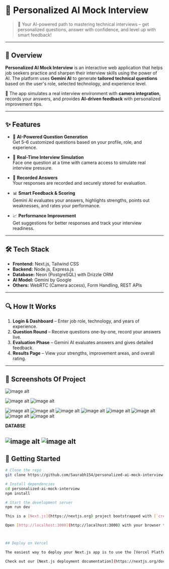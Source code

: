 # 🎯 Personalized AI Mock Interview

> 🚀 Your AI-powered path to mastering technical interviews – get personalized questions, answer with confidence, and level up with smart feedback!

---

## 🧠 Overview

**Personalized AI Mock Interview** is an interactive web application that helps job seekers practice and sharpen their interview skills using the power of AI. The platform uses **Gemini AI** to generate **tailored technical questions** based on the user's role, selected technology, and experience level.

🎥 The app simulates a real interview environment with **camera integration**, records your answers, and provides **AI-driven feedback** with personalized improvement tips.

---

## ✨ Features

- 🤖 **AI-Powered Question Generation**  
  Get 5–6 customized questions based on your profile, role, and experience.

- 🎥 **Real-Time Interview Simulation**  
  Face one question at a time with camera access to simulate real interview pressure.

- 💬 **Recorded Answers**  
  Your responses are recorded and securely stored for evaluation.

- 📊 **Smart Feedback & Scoring**  
  Gemini AI evaluates your answers, highlights strengths, points out weaknesses, and rates your performance.

- 📈 **Performance Improvement**  
  Get suggestions for better responses and track your interview readiness.

---

## 🛠️ Tech Stack

- **Frontend:** Next.js, Tailwind CSS  
- **Backend:** Node.js, Express.js  
- **Database:** Neon (PostgreSQL) with Drizzle ORM  
- **AI Model:** Gemini by Google  
- **Others:** WebRTC (Camera access), Form Handling, REST APIs

---

## 🔍 How It Works

1. **Login & Dashboard** – Enter job role, technology, and years of experience.  
2. **Question Round** – Receive questions one-by-one, record your answers live.  
3. **Evaluation Phase** – Gemini AI evaluates answers and gives detailed feedback.  
4. **Results Page** – View your strengths, improvement areas, and overall rating.

---

## 📸 Screenshots Of Project

![image alt](https://github.com/Saurabh154/2021-25-MAP2-G36-Personalized-AI-mock-interview/blob/675e213f45b20a0d6cebbec9949cb3e6cc59a932/01a.png) 

![image alt](https://github.com/Saurabh154/2021-25-MAP2-G36-Personalized-AI-mock-interview/blob/675e213f45b20a0d6cebbec9949cb3e6cc59a932/2a.png) 
![image alt](https://github.com/Saurabh154/2021-25-MAP2-G36-Personalized-AI-mock-interview/blob/675e213f45b20a0d6cebbec9949cb3e6cc59a932/2b.png) 

![image alt](https://github.com/Saurabh154/2021-25-MAP2-G36-Personalized-AI-mock-interview/blob/41de91b0b6c3e5a5d124ba1abd5fb3c35ffe7e69/01.png)
![image alt](https://github.com/Saurabh154/2021-25-MAP2-G36-Personalized-AI-mock-interview/blob/96288e23b0ddc315e41eedd4edfe86659563d027/02.png)
![image alt](https://github.com/Saurabh154/2021-25-MAP2-G36-Personalized-AI-mock-interview/blob/96288e23b0ddc315e41eedd4edfe86659563d027/03.png)
![image alt](https://github.com/Saurabh154/2021-25-MAP2-G36-Personalized-AI-mock-interview/blob/96288e23b0ddc315e41eedd4edfe86659563d027/04.png)
![image alt](https://github.com/Saurabh154/2021-25-MAP2-G36-Personalized-AI-mock-interview/blob/96288e23b0ddc315e41eedd4edfe86659563d027/05.png)
![image alt](https://github.com/Saurabh154/2021-25-MAP2-G36-Personalized-AI-mock-interview/blob/96288e23b0ddc315e41eedd4edfe86659563d027/06.png)
![image alt](https://github.com/Saurabh154/2021-25-MAP2-G36-Personalized-AI-mock-interview/blob/96288e23b0ddc315e41eedd4edfe86659563d027/07.png)
![image alt](https://github.com/Saurabh154/2021-25-MAP2-G36-Personalized-AI-mock-interview/blob/96288e23b0ddc315e41eedd4edfe86659563d027/08.png)

**DATABSE**

![image alt](https://github.com/Saurabh154/2021-25-MAP2-G36-Personalized-AI-mock-interview/blob/96288e23b0ddc315e41eedd4edfe86659563d027/09.png)
![image alt](https://github.com/Saurabh154/2021-25-MAP2-G36-Personalized-AI-mock-interview/blob/96288e23b0ddc315e41eedd4edfe86659563d027/10.png)
---

## 🚀 Getting Started

```bash
# Clone the repo
git clone https://github.com/Saurabh154/personalized-ai-mock-interview.git

# Install dependencies
cd personalized-ai-mock-interview
npm install

# Start the development server
npm run dev

This is a [Next.js](https://nextjs.org) project bootstrapped with [`create-next-app`](https://github.com/vercel/next.js/tree/canary/packages/create-next-app).

Open [http://localhost:3000](http://localhost:3000) with your browser to see the result.



## Deploy on Vercel

The easiest way to deploy your Next.js app is to use the [Vercel Platform](https://vercel.com/new?utm_medium=default-template&filter=next.js&utm_source=create-next-app&utm_campaign=create-next-app-readme) from the creators of Next.js.

Check out our [Next.js deployment documentation](https://nextjs.org/docs/app/building-your-application/deploying) for more details.
